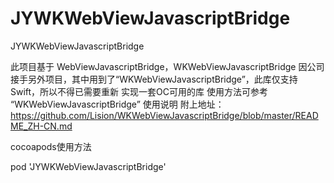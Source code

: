 # JYWKWebViewJavascriptBridge
JYWKWebViewJavascriptBridge

此项目基于 WebViewJavascriptBridge，WKWebViewJavascriptBridge
因公司接手另外项目，其中用到了“WKWebViewJavascriptBridge”，此库仅支持Swift，所以不得已需要重新 实现一套OC可用的库
使用方法可参考 “WKWebViewJavascriptBridge” 使用说明
附上地址： https://github.com/Lision/WKWebViewJavascriptBridge/blob/master/README_ZH-CN.md


cocoapods使用方法

pod 'JYWKWebViewJavascriptBridge'
